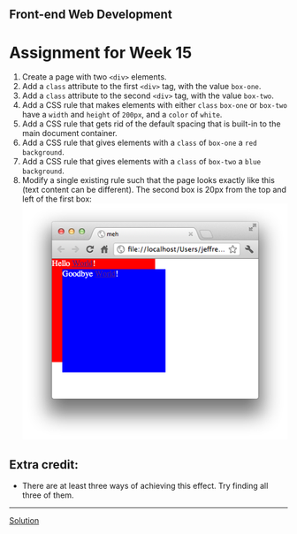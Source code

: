 ## Front-end Web Development
# Assignment for Week 15

1.  Create a page with two `<div>` elements.
2.  Add a `class` attribute to the first `<div>` tag, with the value `box-one`.
3.  Add a `class` attribute to the second `<div>` tag, with the value `box-two`.
4.  Add a CSS rule that makes elements with either `class` `box-one` or `box-two` have a `width` and `height` of `200px`, and a `color` of `white`.
5.  Add a CSS rule that gets rid of the default spacing that is built-in to the main document container.
6.  Add a CSS rule that gives elements with a `class` of `box-one` a `red` `background`.
7.  Add a CSS rule that gives elements with a `class` of `box-two` a `blue` `background`.
8.  Modify a single existing rule such that the page looks exactly like this (text content can be different). The second box is 20px from the top and left of the first box:
    ![Mockup](assignment.png)

## Extra credit:

*   There are at least three ways of achieving this effect. Try finding all three of them.

* * *

[Solution](http://jeffreyatw.github.io/fwd/series9/class15/solution/)
